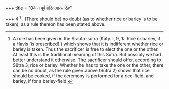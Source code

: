 +++
title = "04 न पूर्वचोदितत्वात्सन्देहः"

+++
4 [^3] . (There should be) no doubt (as to whether rice or barley is to be taken), as a rule thereon has been stated above.


[^3]:  A rule has been given in the Śrauta-sūtra (Kāty. I, 9, 1: 'Rice or barley, if a Havis [is prescribed]') which shows that it is indifferent whether rice or barley is taken. Thus the sacrificer is free to elect the one or the other. At least this is the traditional meaning of this Sūtra. But possibly we had better understand it otherwise. The sacrificer should offer, according to Sūtra 3, rice or barley. Whether he has to take the one or the other, there can be no doubt, as the rule given above (Sūtra 2) shows that rice should be cooked, if the ceremony is performed for a rice-field, and barley, if for a barley-field.


